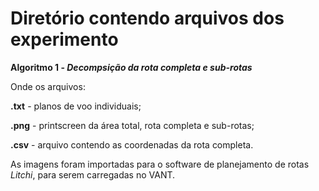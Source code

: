 # Diretório contendo arquivos dos experimento
**Algoritmo 1 - _Decompsição da rota completa e sub-rotas_**

Onde os arquivos:

**.txt** - planos de voo individuais;

**.png** - printscreen da área total, rota completa e sub-rotas;

**.csv** - arquivo contendo as coordenadas da rota completa.


As imagens foram importadas para o software de planejamento de rotas _Litchi_, para serem carregadas no VANT.


